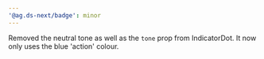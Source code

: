 ```yaml
---
'@ag.ds-next/badge': minor
---
```


Removed the neutral tone as well as the `tone` prop from IndicatorDot. It now only uses the blue 'action' colour.
